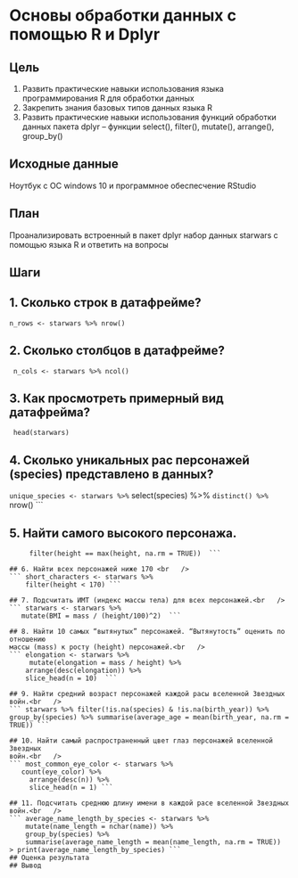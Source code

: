 # Основы обработки данных с помощью R и Dplyr
## Цель
1. Развить практические навыки использования языка программирования R для
обработки данных
2. Закрепить знания базовых типов данных языка R
3. Развить практические навыки использования функций обработки данных пакета
dplyr – функции select(), filter(), mutate(), arrange(), group_by()
## Исходные данные
Ноутбук с ОС windows 10 и программное обеспесчение RStudio
## План
Проанализировать встроенный в пакет dplyr набор данных starwars с помощью
языка R и ответить на вопросы

## Шаги
## 1. Сколько строк в датафрейме?<br   />
``` n_rows <- starwars %>% nrow() ```

## 2. Сколько столбцов в датафрейме?<br   />
```  n_cols <- starwars %>% ncol() ```

## 3. Как просмотреть примерный вид датафрейма?<br   />
``` head(starwars)```

## 4. Сколько уникальных рас персонажей (species) представлено в данных?<br   />
``` unique_species <- starwars %>% ```
     select(species) %>% ```
    distinct() %>% ```
     nrow() ```

## 5. Найти самого высокого персонажа.<br   />
``` tallest_character <- starwars %>% 
     filter(height == max(height, na.rm = TRUE))  ```

## 6. Найти всех персонажей ниже 170 <br   />
``` short_characters <- starwars %>% 
    filter(height < 170) ```

## 7. Подсчитать ИМТ (индекс массы тела) для всех персонажей.<br   />
``` starwars <- starwars %>%
   mutate(BMI = mass / (height/100)^2)  ```

## 8. Найти 10 самых “вытянутых” персонажей. “Вытянутость” оценить по отношению 
массы (mass) к росту (height) персонажей.<br   />
``` elongation <- starwars %>% 
     mutate(elongation = mass / height) %>% 
    arrange(desc(elongation)) %>% 
    slice_head(n = 10)  ```

## 9. Найти средний возраст персонажей каждой расы вселенной Звездных войн.<br   />
``` starwars %>% filter(!is.na(species) & !is.na(birth_year)) %>% group_by(species) %>% summarise(average_age = mean(birth_year, na.rm = TRUE)) ```

## 10. Найти самый распространенный цвет глаз персонажей вселенной Звездных
войн.<br   />
``` most_common_eye_color <- starwars %>% 
   count(eye_color) %>% 
     arrange(desc(n)) %>% 
     slice_head(n = 1) ```

## 11. Подсчитать среднюю длину имени в каждой расе вселенной Звездных войн.<br   />
``` average_name_length_by_species <- starwars %>% 
    mutate(name_length = nchar(name)) %>% 
    group_by(species) %>% 
    summarise(average_name_length = mean(name_length, na.rm = TRUE)) 
> print(average_name_length_by_species) ``` 
## Оценка результата
## Вывод
